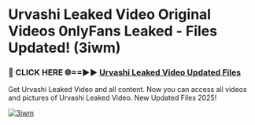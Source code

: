 # Urvashi Leaked Video Original Videos 0nlyFans Leaked - Files Updated! (3iwm)

<h3>🔴 CLICK HERE 🌐==►► <a href="https://tinyurl.com/2m67pmp6" rel="nofollow">Urvashi Leaked Video Updated Files</a></h3>

Get Urvashi Leaked Video and all content. Now you can access all videos and pictures of Urvashi Leaked Video. New Updated Files 2025!

[![3iwm](https://i.imgur.com/H4QAA4z.gif)](https://tinyurl.com/2m67pmp6)